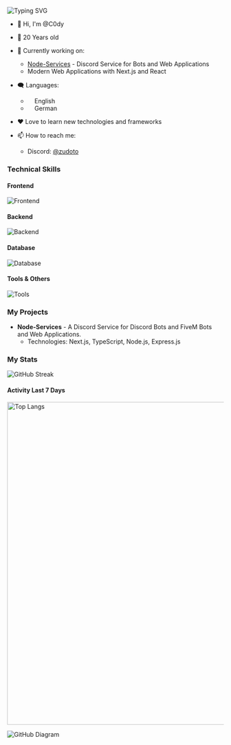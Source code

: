 ![Typing SVG](https://readme-typing-svg.demolab.com?font=Fira+Code&weight=600&pause=1500&random=false&width=435&height=30&lines=Hi!++I'm+C0dy+%F0%9F%91%8B%F0%9F%8F%BB;I'm+a+Full-Stack+Developer+%F0%9F%9A%80;Feel+free+to+contact+me+%F0%9F%A4%9D)

- 👋 Hi, I'm @C0dy
- 🤵 20 Years old
- 🔭 Currently working on:
 	- [Node-Services](https://discord.com/Node-Services) - Discord Service for Bots and Web Applications
	- Modern Web Applications with Next.js and React
   
- 🗨️ Languages: 
    - <img src="https://hatscripts.github.io/circle-flags/flags/us.svg" width="12"> English
    - <img src="https://hatscripts.github.io/circle-flags/flags/de.svg" width="12"> German
- ❤️ Love to learn new technologies and frameworks
- 📫 How to reach me: 
	- Discord: [@zudoto](https://discord.gg/node-services) 

### Technical Skills

#### Frontend
![Frontend](https://skillicons.dev/icons?i=react,js,ts,html,css,nextjs,tailwind)

#### Backend
![Backend](https://skillicons.dev/icons?i=nodejs,express,python,django,php,java)

#### Database
![Database](https://skillicons.dev/icons?i=mongodb,postgres,mysql,firebase,supabase)

#### Tools & Others
![Tools](https://skillicons.dev/icons?i=git,github,vscode,discord)

### My Projects
  
- **Node-Services** - A Discord Service for Discord Bots and FiveM Bots and Web Applications.
  - Technologies: Next.js, TypeScript, Node.js, Express.js

### My Stats

![GitHub Streak](https://github-readme-streak-stats.herokuapp.com?user=Official-C0dy&theme=github-dark-blue&hide_border=true)

#### Activity Last 7 Days
<img alt="Top Langs" width="750" src="https://wakatime.com/share/@018c0bd0-42e0-4aee-9778-fabce28c0110/4eabf4c2-36c7-4a23-969f-f686a29e8720.svg">

![GitHub Diagram](https://github-readme-activity-graph.vercel.app/graph?username=Official-C0dy&theme=react-dark&hide_border=true&color=BDDFFF&line=6E93B5&point=BDDFFF)
<!--
**Official-C0dy/Official-C0dy** is a ✨ _special_ ✨ repository because its `README.md` (this file) appears on your GitHub profile.

Here are some ideas to get you started:

- 🔭 I'm currently working on ...
- 🌱 I'm currently learning ...
- 👯 I'm looking to collaborate on ...
- 🤔 I'm looking for help with ...
- 💬 Ask me about ...
- 📫 How to reach me: ...
- 😄 Pronouns: ...
- ⚡ Fun fact: ...
-->

